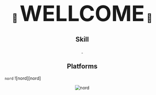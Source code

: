 <h1 align="center">🙂 <span style="font-size:2.5em;">WELLCOME</span> 🙂</h1>

<h2 align="center">Skill</h2>
<p align="center">
    <a href="https://github.com/gkdms13572/coding_test.git" target="_blank">
        <img src="https://img.shields.io/badge/Python-green?style=flat&logo=python&logoColor=white" alt="">
    </a>
    <a href="https://github.com/gkdms13572/coding_test.git" target="_blank">
        <img src="https://img.shields.io/badge/MySQL-blue?style=flat&logo=mysql&logoColor=white" alt="">
    </a>
</p>

<h2 align="center">Platforms</h2>

`nord` ![nord][nord]

<p align="center">
  <img src="https://github-readme-stats.vercel.app/api?username=gkdms13572&show_icons=true&hide=contribs,prs&cache_seconds=86400&theme=nord" alt="nord">
</p>
